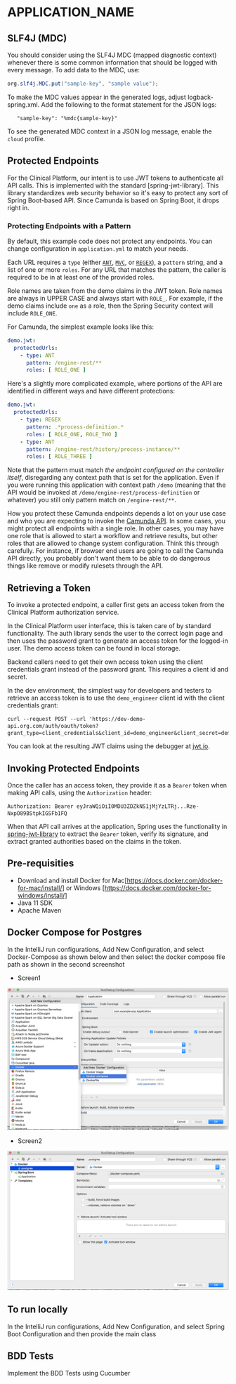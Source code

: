 # APPLICATION_NAME

## SLF4J  (MDC)

You should consider using the SLF4J MDC (mapped diagnostic context) whenever
there is some common information that should be logged with every message.  To
add data to the MDC, use:

```java
org.slf4j.MDC.put("sample-key", "sample value");
```

To make the MDC values appear in the generated logs, adjust logback-spring.xml.
Add the following to the format statement for the JSON logs:

```
   "sample-key": "%mdc{sample-key}"
```

To see the generated MDC context in a JSON log message, enable the `cloud`
profile.

## Protected Endpoints

For the Clinical Platform, our intent is to use JWT tokens to authenticate all
API calls.  This is implemented with the standard [spring-jwt-library].
This library standardizes web security behavior so it's easy to protect any
sort of Spring Boot-based API.  Since Camunda is based on Spring Boot, it
drops right in.

### Protecting Endpoints with a Pattern

By default, this example code does not protect any endpoints.  You can
change configuration in `application.yml` to match your needs.

Each URL requires a `type` (either [`ANT`](https://docs.spring.io/spring-framework/docs/current/javadoc-api/org/springframework/util/AntPathMatcher.html), [`MVC`](https://docs.spring.io/spring-security/site/docs/current/api/org/springframework/security/web/servlet/util/matcher/MvcRequestMatcher.html), or [`REGEX`](https://docs.spring.io/spring-security/site/docs/current/api/org/springframework/security/web/util/matcher/RegexRequestMatcher.html)), a `pattern` string, and a list of one or more `roles`.  For any URL that matches the pattern, the caller is required to be in at least one of the provided roles.

Role names are taken from the demo claims in the JWT token.  Role names are
always in UPPER CASE and always start with `ROLE_`.  For example, if the demo
claims include `one` as a role, then the Spring Security context will include
`ROLE_ONE`.

For Camunda, the simplest example looks like this:

```yaml
demo.jwt:
  protectedUrls:
    - type: ANT
      pattern: /engine-rest/**
      roles: [ ROLE_ONE ]
```

Here's a slightly more complicated example, where portions of the API
are identified in different ways and have different protections:

```yaml
demo.jwt:
  protectedUrls:
    - type: REGEX
      pattern: .*process-definition.*
      roles: [ ROLE_ONE, ROLE_TWO ]
    - type: ANT
      pattern: /engine-rest/history/process-instance/**
      roles: [ ROLE_THREE ]
```

Note that the pattern must match _the endpoint configured on the controller
itself_, disregarding any context path that is set for the application.  Even
if you were running this application with context path `/demo` (meaning that
the API would be invoked at `/demo/engine-rest/process-definition` or whatever)
you still only pattern match on `/engine-rest/**`.

How you protect these Camunda endpoints depends a lot on your use case and who
you are expecting to invoke the [Camunda API](https://docs.camunda.org/manual/7.7/reference/rest/).  In 
some cases, you might protect all endpoints with a single role.  In other
cases, you may have one role that is allowed to start a workflow and retrieve
results, but other roles that are allowed to change system configuration.
Think this through carefully.  For instance, if browser end users are going to
call the Camunda API directly, you probably don't want them to be able to do
dangerous things like remove or modify rulesets through the API.

## Retrieving a Token

To invoke a protected endpoint, a caller first gets an access token from the
Clinical Platform authorization service.

In the Clinical Platform user interface, this is taken care of by standard
functionality.  The auth library sends the user to the correct login page and
then uses the password grant to generate an access token for the logged-in
user.  The demo access token can be found in local storage.

Backend callers need to get their own access token using the client credentials
grant instead of the password grant.  This requires a client id and secret.


In the dev environment, the simplest way for developers and testers to retrieve
an access token is to use the `demo_engineer` client id with the client
credentials grant:

```
curl --request POST --url 'https://dev-demo-api.org.com/auth/oauth/token?grant_type=client_credentials&client_id=demo_engineer&client_secret=demo_engineer'
```
You can look at the resulting JWT claims using the debugger at [jwt.io](https://jwt.io).

## Invoking Protected Endpoints

Once the caller has an access token, they provide it as a `Bearer` token when
making API calls, using the `Authorization` header:

```
Authorization: Bearer eyJraWQiOiI0MDU3ZDZkNS1jMjYzLTRj...Rze-NxpO89BStpkIGSFb1FQ
```

When that API call arrives at the application, Spring uses the functionality in
[spring-jwt-library](https://github.com/demo/spring-jwt-library) to
extract the `Bearer` token, verify its signature, and extract granted authorities
based on the claims in the token.

## Pre-requisities
- Download and install Docker for Mac[https://docs.docker.com/docker-for-mac/install/] or Windows [https://docs.docker.com/docker-for-windows/install/]
- Java 11 SDK
- Apache Maven

## Docker Compose for Postgres

In the IntelliJ run configurations, Add New Configuration, and select Docker-Compose as shown below and then select the docker compose file path as shown
in the second screenshot

- Screen1


![image](screen-1.png)

- Screen2


![image](screen-2.png)

## To run locally

In the IntelliJ run configurations, Add New Configuration, and select Spring Boot Configuration and then provide the main class

## BDD Tests

Implement the BDD Tests using Cucumber


